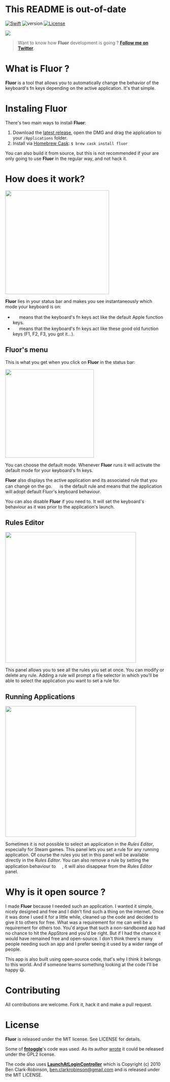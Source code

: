 
# This README is out-of-date

[![Swift](https://img.shields.io/badge/Swift-4.0-orange.svg?style=flat)](https://developer.apple.com/swift/)
![version](https://img.shields.io/badge/macOS-10.11+-green.svg?style=flat)
[![License](https://img.shields.io/badge/license-MIT-71787A.svg)](https://tldrlegal.com/license/mit-license)


![](https://github.com/Pyroh/Fluor/blob/master/ressources/banner.png?raw=true)

> Want to know how **Fluor** development is going ? [**Follow me on Twitter**](https://twitter.com/__pyroh).

# What is Fluor ?
**Fluor** is a tool that allows you to automatically change the behavior of the keyboard's fn keys depending on the active application. It's that simple.

# Instaling Fluor
There's two main ways to install **Fluor**:

1. Download the [latest release](https://github.com/Pyroh/Fluor/releases), open the DMG and drag the application to your `/Applications` folder.
2. Install via [Homebrew Cask](https://caskroom.github.io):
`$ brew cask install fluor`

You can also build it from source, but this is not recommended if your are only going to use **Fluor** in the regular way, and not hack it.

# How does it work?
<img src="https://github.com/Pyroh/Fluor/blob/master/ressources/statusbar.png?raw=true" width=327pt>

**Fluor** lies in your status bar and makes you see instantaneously which mode your keyboard is on:

- <img src="https://github.com/Pyroh/Fluor/blob/master/Fluor/Assets.xcassets/IconAppleMode.imageset/IconAppleModeTemplate@2x.png?raw=true" width=16pt> means that the keyboard's fn keys act like the default Apple function keys.
- <img src="https://github.com/Pyroh/Fluor/blob/master/Fluor/Assets.xcassets/IconOtherMode.imageset/IconOtherModeTemplate@2x.png?raw=true" width=16pt> means that the keyboard's fn keys act like these good old function keys (F1, F2, F3, you got it...).

## Fluor's menu
This is what you get when you click on **Fluor** in the status bar:

<img src="https://github.com/Pyroh/Fluor/blob/master/ressources/mainmenu.png?raw=true" width=279pt>

You can choose the default mode. Whenever **Fluor** runs it will activate the default mode for your keyboard's fn keys.

**Fluor** also displays the active application and its associated rule that you can change on the go.
<img src="https://github.com/Pyroh/Fluor/blob/master/Fluor/Assets.xcassets/DefaultMode.imageset/DefaultModeTemplate@2x.png?raw=true" width=16pt> is the default rule and means that the application will adopt default Fluor's keyboard behaviour.

You can also disable **Fluor** if you need to. It will set the keyboard's behaviour as it was prior to the application's launch.

## Rules Editor
<img src="https://github.com/Pyroh/Fluor/blob/master/ressources/ruleseditor.png?raw=true" width=412pt>

This panel allows you to see all the rules you set at once. You can modify or delete any rule. Adding a rule will prompt a file selector in which you'll be able to select the application you want to set a rule for.

## Running Applications
<img src="https://github.com/Pyroh/Fluor/blob/master/ressources/runningapps.png?raw=true" width=412pt>

Sometimes it is not possible to select an application in the *Rules Editor*, especially for Steam games. This panel lets you set a rule for any running application. Of course the rules you set in this panel will be available directly in the *Rules Editor*. You can also remove a rule by setting the application behaviour to <img src="https://github.com/Pyroh/Fluor/blob/master/Fluor/Assets.xcassets/DefaultMode.imageset/DefaultModeTemplate@2x.png?raw=true" width=16pt>, it will also disappear from the *Rules Editor* panel.

# Why is it open source ?
I made **Fluor** because I needed such an application. I wanted it simple, nicely designed and free and I didn't find such a thing on the internet. Once it was done I used it for a little while, cleaned up the code and decided to give it to others for free. What was a requirement for me can well be a requirement for others too.
You'd argue that such a non-sandboxed app had no chance to hit the AppStore and you'd be right. But if I had the chance it would have remained free and open-source. I don't think there's many people needing such an app and I prefer seeing it used by a wider range of people.

This app is also built using open-source code, that's why I think it belongs to this world. And if someone learns something looking at the code I'll be happy 😃.

# Contributing
All contributions are welcome. Fork it, hack it and make a pull request.

# License
**Fluor** is released under the MIT license. See LICENSE for details.

Some of [**fntoggle**](https://github.com/nelsonjchen/fntoggle)'s code was used. As its author [wrote](https://github.com/nelsonjchen/fntoggle#license) it could be released under the GPL2 license.

The code also uses [**LaunchAtLoginController**](https://github.com/Mozketo/LaunchAtLoginController) which is Copyright (c) 2010 Ben Clark-Robinson, ben.clarkrobinson@gmail.com and is released under the MIT LICENSE.
